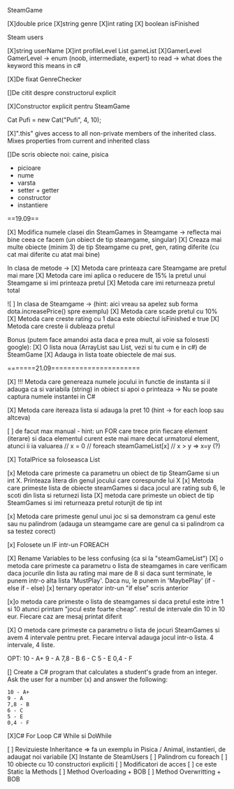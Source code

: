 SteamGame

[X]double price
[X]string genre
[X]int rating
[X] boolean isFinished

Steam users

[X]string userName
[X]int profileLevel
List <SteamGame> gameList
[X]GamerLevel GamerLevel -> enum (noob, intermediate, expert)
to read -> what does the keyword this means in c#

[X]De fixat GenreChecker

[]De citit despre constructorul explicit


[X]Constructor explicit pentru SteamGame

Cat Pufi = new Cat("Pufi", 4, 10);

[X]".this" gives access to all non-private members of the inherited class. Mixes properties from current and inherited class

[]De scris obiecte noi: caine, pisica
- picioare
- nume
- varsta
- setter + getter
- constructor
- instantiere

==19.09==

[X] Modifica numele clasei din SteamGames in Steamgame -> reflecta mai bine ceea ce facem (un obiect de tip steamgame, singular)
[X] Creaza mai multe obiecte (minim 3) de tip Steamgame cu pret, gen, rating diferite (cu cat mai diferite cu atat mai bine)

In clasa de metode ->
[X] Metoda care printeaza care Steamgame are pretul mai mare
[X] Metoda care imi aplica o reducere de 15% la pretul unui Steamgame si imi printeaza pretul
[X] Metoda care imi returneaza pretul total 

![ ] In clasa de Steamgame -> (hint: aici vreau sa apelez sub forma dota.increasePrice() spre exemplu)
[X] Metoda care scade pretul cu 10%
[X] Metoda care creste rating cu 1 daca este obiectul isFinished e true
[X] Metoda care creste ii dubleaza pretul

Bonus (putem face amandoi asta daca e prea mult, ai voie sa folosesti google):
[X] O lista noua (ArrayList sau List, vezi si tu cum e in c#) de SteamGame
[X]  Adauga in lista toate obiectele de mai sus.

=======21.09======================

[X] !!! Metoda care genereaza numele jocului in functie de instanta si il adauga ca si variabila (string) in obiect si apoi o printeaza -> Nu se poate captura numele instantei in C#

[X]  Metoda care itereaza lista si adauga la pret 10 (hint -> for each loop sau altceva)

[ ] de facut max manual - hint: un FOR care trece prin fiecare element (iterare)
si daca elementul curent este mai mare decat urmatorul element, atunci ii ia valuarea
// x = 0
// foreach steamGameList[x]
// x > y => x=y (?)

[X] TotalPrice sa foloseasca List

[x] Metoda care primeste ca parametru un obiect de tip SteamGame si un int X. Printeaza litera din genul jocului care corespunde lui X
[x] Metoda care primeste lista de obiecte steamGames si daca jocul are rating sub 6, le scoti din lista si returnezi lista
[X] metoda care primeste un obiect de tip SteamGames si imi returneaza pretul rotunjit de tip int

[x] Metoda care primeste genul unui joc si sa demonstram ca genul este sau nu palindrom (adauga un steamgame care are genul ca si palindrom ca sa testez corect)

[x] Folosete un IF intr-un FOREACH


[X] Rename Variables to be less confusing (ca si la "steamGameList")
[X] o metoda care primeste ca parametru o lista de steamgames in care verificam daca jocurile din lista au rating mai mare de 8 si daca sunt terminate, le punem intr-o alta lista 'MustPlay'. Daca nu, le punem in 'MaybePlay' (if - else if - else)
[x] ternary operator intr-un "if else" scris anterior

[x]o metoda care primeste o lista de steamgames si daca pretul este intre 1 si 10 atunci printam "jocul este foarte cheap".
restul de intervale din 10 in 10 eur. Fiecare caz are mesaj printat diferit

[X] O metoda care primeste ca parametru o lista de jocuri SteamGames si avem 4 intervale pentru pret. Fiecare interval adauga jocul intr-o lista. 4 intervale, 4 liste.

OPT:
    10 - A+
    9 - A
    7,8 - B
    6 - C
    5 - E
    0,4 - F

[] Create a C# program that calculates a student's grade from an integer. Ask the user for a number (x) and answer the following:

    10 - A+
    9 - A
    7,8 - B
    6 - C
    5 - E
    0,4 - F

[X]C# For Loop
C# While si DoWhile

[ ] Revizuieste Inheritance => fa un exemplu in Pisica / Animal, instantieri, de adaugat noi variabile
[X] Instante de SteamUsers
[ ] Palindrom cu foreach
[ ] 10 obiecte cu 10 constructori expliciti
[ ] Modificatori de acces
[ ] ce este Static la Methods
[ ] Method Overloading + BOB
[ ] Method Overwritting + BOB